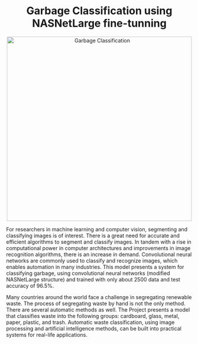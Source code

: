 # <h1 align="center">Garbage Classification using NASNetLarge fine-tunning</h1>

<p align="center">
  <img width="500" src="https://github.com/amirfakhim/Classification/blob/master/computer-vision/Image/111.jpg" alt="Garbage Classification">
</p>

For researchers in machine learning and computer vision, segmenting and classifying images is of interest. There is a great need for accurate and efficient algorithms to segment and classify images. In tandem with a rise in computational power in computer architectures and improvements in image recognition algorithms, there is an increase in demand. Convolutional neural networks are commonly used to classify and recognize images, which enables automation in many industries. This model presents a system for classifying garbage, using convolutional neural networks (modified NASNetLarge structure) and trained with only about 2500 data and test accuracy of 96.5%.


Many countries around the world face a challenge in segregating renewable waste. The process of segregating waste by hand is not the only method. There are several automatic methods as well. The Project presents a model that classifies waste into the following groups: cardboard, glass, metal, paper, plastic, and trash. Automatic waste classification, using image processing and artificial intelligence methods, can be built into practical systems for real-life applications.
